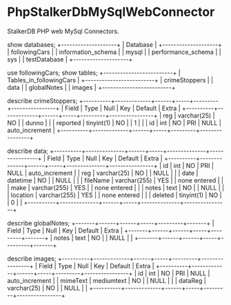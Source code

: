 # PhpStalkerDbMySqlWebConnector
StalkerDB PHP web MySql Connectors.

show databases;
+--------------------+
| Database           |
+--------------------+
| followingCars      |
| information_schema |
| mysql              |
| performance_schema |
| sys                |
| testDatabase       |
+--------------------+

use followingCars;
show tables;
+-------------------------+
| Tables_in_followingCars |
+-------------------------+
| crimeStoppers           |
| data                    |
| globalNotes             |
| images                  |
+-------------------------+

describe crimeStoppers;
+----------+-------------+------+-----+---------+----------------+
| Field    | Type        | Null | Key | Default | Extra          |
+----------+-------------+------+-----+---------+----------------+
| reg      | varchar(25) | NO   |     | dunno   |                |
| reported | tinyint(1)  | NO   |     | 1       |                |
| id       | int         | NO   | PRI | NULL    | auto_increment |
+----------+-------------+------+-----+---------+----------------+

describe data;
+----------+--------------+------+-----+--------------+----------------+
| Field    | Type         | Null | Key | Default      | Extra          |
+----------+--------------+------+-----+--------------+----------------+
| id       | int          | NO   | PRI | NULL         | auto_increment |
| reg      | varchar(25)  | NO   |     | NULL         |                |
| date     | datetime     | NO   |     | NULL         |                |
| fileName | varchar(255) | YES  |     | none entered |                |
| make     | varchar(255) | YES  |     | none entered |                |
| notes    | text         | NO   |     | NULL         |                |
| location | varchar(255) | YES  |     | none entered |                |
| deleted  | tinyint(1)   | NO   |     | 0            |                |
+----------+--------------+------+-----+--------------+----------------+

describe globalNotes;
+-------+------+------+-----+---------+-------+
| Field | Type | Null | Key | Default | Extra |
+-------+------+------+-----+---------+-------+
| notes | text | NO   |     | NULL    |       |
+-------+------+------+-----+---------+-------+

describe images;
+----------+-------------+------+-----+---------+----------------+
| Field    | Type        | Null | Key | Default | Extra          |
+----------+-------------+------+-----+---------+----------------+
| id       | int         | NO   | PRI | NULL    | auto_increment |
| mimeText | mediumtext  | NO   |     | NULL    |                |
| dataReg  | varchar(25) | NO   |     | NULL    |                |
+----------+-------------+------+-----+---------+----------------+
